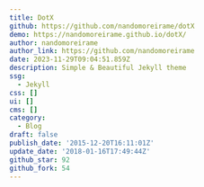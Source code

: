```yaml
---
title: DotX
github: https://github.com/nandomoreirame/dotX
demo: https://nandomoreirame.github.io/dotX/
author: nandomoreirame
author_link: https://github.com/nandomoreirame
date: 2023-11-29T09:04:51.859Z
description: Simple & Beautiful Jekyll theme
ssg:
  - Jekyll
css: []
ui: []
cms: []
category:
  - Blog
draft: false
publish_date: '2015-12-20T16:11:01Z'
update_date: '2018-01-16T17:49:44Z'
github_star: 92
github_fork: 54
---
```

